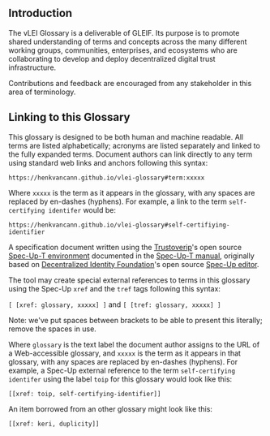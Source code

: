 ## Introduction

The vLEI Glossary is a deliverable of GLEIF. Its purpose is to promote shared understanding of terms and concepts across the many different working groups, communities, enterprises, and ecosystems who are collaborating to develop and deploy decentralized digital trust infrastructure.

Contributions and feedback are encouraged from any stakeholder in this area of terminology.

## Linking to this Glossary

This glossary is designed to be both human and machine readable. All terms are listed alphabetically; acronyms are listed separately and linked to the fully expanded terms. Document authors can link directly to any term using standard web links and anchors following this syntax:

  `https://henkvancann.github.io/vlei-glossary#term:xxxxx`

Where `xxxxx` is the term as it appears in the glossary, with any spaces are replaced by en-dashes (hyphens). For example, a link to the term `self-certifying identifer` would be:

  `https://henkvancann.github.io/vlei-glossary#self-certifiying-identifier`

A specification document written using the [Trustoverip](https://trustoverip.org)'s open source [Spec-Up-T environment](https://trustoverip.github.io/spec-up-t/) documented in the [Spec-Up-T manual](https://trustoverip.github.io/spec-up-t-website/), originally based on [Decentralized Identity Foundation](http://identity.foundation/)'s open source [Spec-Up editor](https://identity.foundation/spec-up/).

The tool may create special external references to terms in this glossary using the Spec-Up `xref` and the `tref` tags following this syntax:

  `[ [xref: glossary, xxxxx] ]` and   `[ [tref: glossary, xxxxx] ]`
  
Note: we've put spaces between brackets to be able to present this literally; remove the spaces in use. 

  Where `glossary` is the text label the document author assigns to the URL of a Web-accessible glossary, and `xxxxx` is the term as it appears in that glossary, with any spaces are replaced by en-dashes (hyphens). For example, a Spec-Up external reference to the term `self-certifying identifer` using the label `toip` for this glossary would look like this:

  `[[xref: toip, self-certifying-identifier]]`

An item borrowed from an other glossary might look like this:

  `[[xref: keri, duplicity]]`
